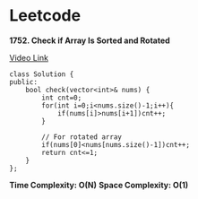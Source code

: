 # Leetcode
**1752. Check if Array Is Sorted and Rotated** 

<a href=https://youtu.be/Z7_nMTHROZo>Video Link</a>
```
class Solution {
public:
    bool check(vector<int>& nums) {
        int cnt=0;
        for(int i=0;i<nums.size()-1;i++){
            if(nums[i]>nums[i+1])cnt++;
        }

        // For rotated array
        if(nums[0]<nums[nums.size()-1])cnt++;
        return cnt<=1;
    }
};
```
**Time Complexity: O(N)**
**Space Complexity: O(1)**
